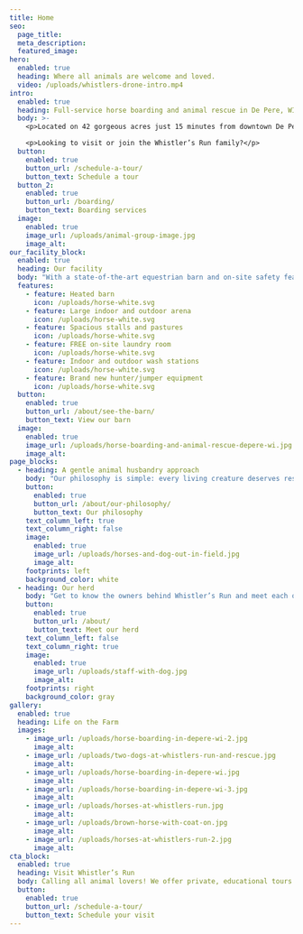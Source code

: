 ```yaml
---
title: Home
seo:
  page_title:
  meta_description:
  featured_image:
hero:
  enabled: true
  heading: Where all animals are welcome and loved.
  video: /uploads/whistlers-drone-intro.mp4
intro:
  enabled: true
  heading: Full-service horse boarding and animal rescue in De Pere, WI
  body: >-
    <p>Located on 42 gorgeous acres just 15 minutes from downtown De Pere, Whistler’s Run and Rescue is a barn where all animals (and their humans) can feel welcome, loved and cared for. We offer full-service horse boarding, as well as private tours to view the barn and meet each of the horses and other full-time residents of Whistler's Run.</p>

    <p>Looking to visit or join the Whistler’s Run family?</p>
  button:
    enabled: true
    button_url: /schedule-a-tour/
    button_text: Schedule a tour
  button_2:
    enabled: true
    button_url: /boarding/
    button_text: Boarding services
  image:
    enabled: true
    image_url: /uploads/animal-group-image.jpg
    image_alt:
our_facility_block:
  enabled: true
  heading: Our facility
  body: "With a state-of-the-art equestrian barn and on-site safety features and amenities, you can feel good about the quality of life of each animal in our care. Whistler’s Run visitors and boarders love our:"
  features:
    - feature: Heated barn
      icon: /uploads/horse-white.svg
    - feature: Large indoor and outdoor arena
      icon: /uploads/horse-white.svg
    - feature: Spacious stalls and pastures
      icon: /uploads/horse-white.svg
    - feature: FREE on-site laundry room
      icon: /uploads/horse-white.svg
    - feature: Indoor and outdoor wash stations
      icon: /uploads/horse-white.svg
    - feature: Brand new hunter/jumper equipment
      icon: /uploads/horse-white.svg
  button:
    enabled: true
    button_url: /about/see-the-barn/
    button_text: View our barn
  image:
    enabled: true
    image_url: /uploads/horse-boarding-and-animal-rescue-depere-wi.jpg
    image_alt:
page_blocks:
  - heading: A gentle animal husbandry approach
    body: "Our philosophy is simple: every living creature deserves respect. In everything we do, our top priority is to ensure the creatures who enter our barn feel safe, comfortable and loved—whether they walk in on two feet or four hooves."
    button:
      enabled: true
      button_url: /about/our-philosophy/
      button_text: Our philosophy
    text_column_left: true
    text_column_right: false
    image:
      enabled: true
      image_url: /uploads/horses-and-dog-out-in-field.jpg
      image_alt:
    footprints: left
    background_color: white
  - heading: Our herd
    body: "Get to know the owners behind Whistler’s Run and meet each of the animals who make our barn so special."
    button:
      enabled: true
      button_url: /about/
      button_text: Meet our herd
    text_column_left: false
    text_column_right: true
    image:
      enabled: true
      image_url: /uploads/staff-with-dog.jpg
      image_alt:
    footprints: right
    background_color: gray
gallery:
  enabled: true
  heading: Life on the Farm
  images:
    - image_url: /uploads/horse-boarding-in-depere-wi-2.jpg
      image_alt:
    - image_url: /uploads/two-dogs-at-whistlers-run-and-rescue.jpg
      image_alt:
    - image_url: /uploads/horse-boarding-in-depere-wi.jpg
      image_alt:
    - image_url: /uploads/horse-boarding-in-depere-wi-3.jpg
      image_alt:
    - image_url: /uploads/horses-at-whistlers-run.jpg
      image_alt:
    - image_url: /uploads/brown-horse-with-coat-on.jpg
      image_alt:
    - image_url: /uploads/horses-at-whistlers-run-2.jpg
      image_alt:
cta_block:
  enabled: true
  heading: Visit Whistler’s Run
  body: Calling all animal lovers! We offer private, educational tours for small groups of all ages. Schedule your tour to meet the animals at Whistler’s Run and see our gorgeous facility for yourself.
  button:
    enabled: true
    button_url: /schedule-a-tour/
    button_text: Schedule your visit
---
```

